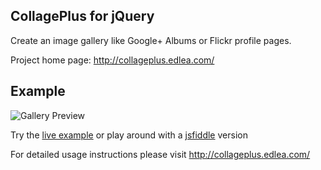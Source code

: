 ## CollagePlus for jQuery

Create an image gallery like Google+ Albums or Flickr profile pages. 

Project home page: http://collageplus.edlea.com/


Example
-------
![Gallery Preview](https://raw.github.com/ed-lea/jquery-collagePlus/master/support/images/0.2.0-preview.png)

Try the [live example](http://collageplus.edlea.com/example.html "Live CollagePlus example") or play around with a [jsfiddle](http://jsfiddle.net/edlea/uZv3n/) version




For detailed usage instructions please visit http://collageplus.edlea.com/
